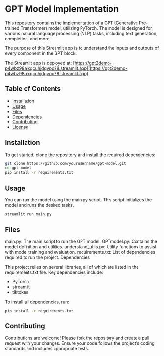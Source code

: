 # GPT Model Implementation

This repository contains the implementation of a GPT (Generative Pre-trained Transformer) model, utilizing PyTorch. The model is designed for various natural language processing (NLP) tasks, including text generation, completion, and more.

The purpose of this Streamlit app is to understand the inputs and outputs of every component in the GPT block.

The Streamlit app is deployed at:
[https://gpt2demo-p4wbz98alxqcuhjdqvpo28.streamlit.app](https://gpt2demo-p4wbz98alxqcuhjdqvpo28.streamlit.app)


## Table of Contents

- [Installation](#installation)
- [Usage](#usage)
- [Files](#files)
- [Dependencies](#dependencies)
- [Contributing](#contributing)
- [License](#license)

## Installation

To get started, clone the repository and install the required dependencies:

```bash
git clone https://github.com/yourusername/gpt-model.git
cd gpt-model
pip install -r requirements.txt
```

## Usage

You can run the model using the main.py script. This script initializes the model and runs the desired tasks.

```bash
streamlit run main.py
```

## Files

main.py: The main script to run the GPT model.
GPTmodel.py: Contains the model definition and utilities.
understand_utils.py: Utility functions to assist with model training and evaluation.
requirements.txt: List of dependencies required to run the project.
Dependencies

This project relies on several libraries, all of which are listed in the requirements.txt file. Key dependencies include:

- PyTorch
- streamlit
- tiktoken

To install all dependencies, run:

```bash
pip install -r requirements.txt
```

## Contributing

Contributions are welcome! Please fork the repository and create a pull request with your changes. Ensure your code follows the project's coding standards and includes appropriate tests.

